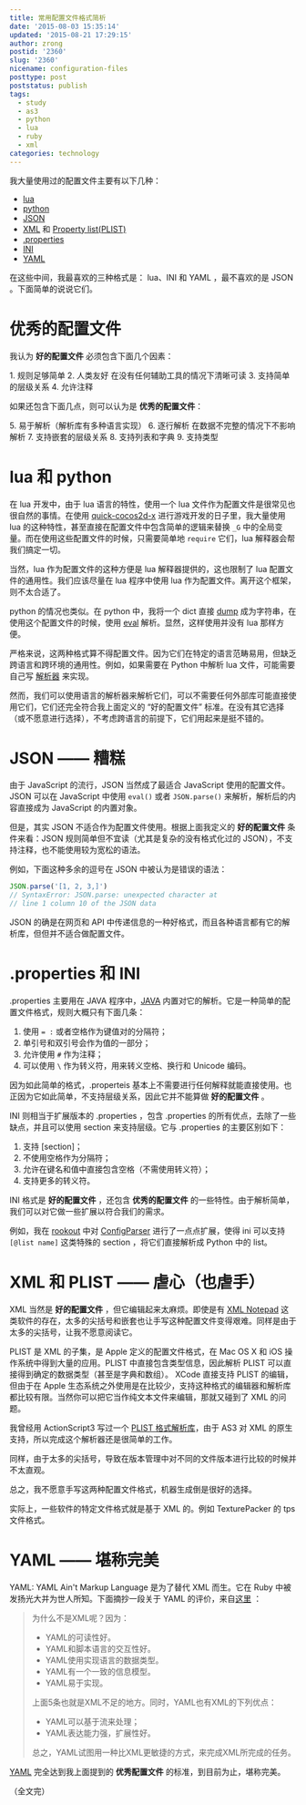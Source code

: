 ```yaml
---
title: 常用配置文件格式简析
date: '2015-08-03 15:35:14'
updated: '2015-08-21 17:29:15'
author: zrong
postid: '2360'
slug: '2360'
nicename: configuration-files
posttype: post
poststatus: publish
tags:
  - study
  - as3
  - python
  - lua
  - ruby
  - xml
categories: technology
---
```


我大量使用过的配置文件主要有以下几种：

- [lua][lua]
- [python][python]
- [JSON][json]
- [XML][xml] 和 [Property list(PLIST)][plist]
- [.properties][properties]
- [INI][ini]
- [YAML][yaml]

在这些中间，我最喜欢的三种格式是： lua、INI 和 YAML ，最不喜欢的是 JSON 。下面简单的说说它们。<!--more-->

# 优秀的配置文件

我认为 **好的配置文件** 必须包含下面几个因素：

1\.	规则足够简单
2\. 人类友好
	在没有任何辅助工具的情况下清晰可读
3\.	支持简单的层级关系
4\.	允许注释

如果还包含下面几点，则可以认为是 **优秀的配置文件**：

5\. 易于解析（解析库有多种语言实现）
6\.	逐行解析
	在数据不完整的情况下不影响解析
7\.	支持嵌套的层级关系
8\.	支持列表和字典
9\.	支持类型

# lua 和 python

在 lua 开发中，由于 lua 语言的特性，使用一个 lua 文件作为配置文件是很常见也很自然的事情。在使用 [quick-cocos2d-x][1] 进行游戏开发的日子里，我大量使用 lua 的这种特性，甚至直接在配置文件中包含简单的逻辑来替换 `_G` 中的全局变量。而在使用这些配置文件的时候，只需要简单地 `require` 它们，lua 解释器会帮我们搞定一切。

当然，lua 作为配置文件的这种方便是 lua 解释器提供的，这也限制了 lua 配置文件的通用性。我们应该尽量在 lua 程序中使用 lua 作为配置文件。离开这个框架，则不太合适了。

python 的情况也类似。在 python 中，我将一个 dict 直接 [dump][2] 成为字符串，在使用这个配置文件的时候，使用 [eval][3] 解析。显然，这样使用并没有 lua 那样方便。 

严格来说，这两种格式算不得配置文件。因为它们在特定的语言范畴易用，但缺乏跨语言和跨环境的通用性。例如，如果需要在 Python 中解析 lua 文件，可能需要自己写 [解析器][rookoutlua] 来实现。

然而，我们可以使用语言的解析器来解析它们，可以不需要任何外部库可能直接使用它们，它们还完全符合我上面定义的 “好的配置文件” 标准。在没有其它选择（或不愿意进行选择），不考虑跨语言的前提下，它们用起来是挺不错的。

# JSON —— 糟糕

由于 JavaScript 的流行，JSON 当然成了最适合 JavaScript 使用的配置文件。JSON 可以在 JavaScript 中使用 `eval()` 或者 `JSON.parse()` 来解析，解析后的内容直接成为 JavaScript 的内置对象。

但是，其实 JSON 不适合作为配置文件使用。根据上面我定义的 **好的配置文件** 条件来看：JSON 规则简单但不宜读（尤其是复杂的没有格式化过的 JSON），不支持注释，也不能使用较为宽松的语法。

例如，下面这种多余的逗号在 JSON 中被认为是错误的语法：

```javascript
JSON.parse('[1, 2, 3,]')
// SyntaxError: JSON.parse: unexpected character at 
// line 1 column 10 of the JSON data
```

JSON 的确是在网页和 API 中传递信息的一种好格式，而且各种语言都有它的解析库，但但并不适合做配置文件。

# .properties 和 INI

.properties 主要用在 JAVA 程序中，[JAVA][pjava] 内置对它的解析。它是一种简单的配置文件格式，规则大概只有下面几条：

1. 使用 `= :` 或者空格作为键值对的分隔符；
2. 单引号和双引号会作为值的一部分；
3. 允许使用 `#` 作为注释；
4. 可以使用 `\` 作为转义符，用来转义空格、换行和 Unicode 编码。

因为如此简单的格式，.properteis 基本上不需要进行任何解释就能直接使用。也正因为它如此简单，不支持层级关系，因此它并不能算做 **好的配置文件** 。

INI 则相当于扩展版本的 .properties ，包含 .properties 的所有优点，去除了一些缺点，并且可以使用 section 来支持层级。它与 .properties 的主要区别如下：

1. 支持 [section]；
2. 不使用空格作为分隔符；
3. 允许在键名和值中直接包含空格（不需使用转义符）；
4. 支持更多的转义符。

INI 格式是 **好的配置文件** ，还包含 **优秀的配置文件** 的一些特性。由于解析简单，我们可以对它做一些扩展以符合我们的需求。

例如，我在 [rookout][rookoutconf] 中对 [ConfigParser][4] 进行了一点点扩展，使得 ini 可以支持 `[@list name]` 这类特殊的 section ，将它们直接解析成 Python 中的 list。

# XML 和 PLIST —— 虐心（也虐手）

XML 当然是 **好的配置文件** ，但它编辑起来太麻烦。即使是有 [XML Notepad][5] 这类软件的存在，太多的尖括号和嵌套也让手写这种配置文件变得艰难。同样是由于太多的尖括号，让我不愿意阅读它。

PLIST 是 XML 的子集，是 Apple 定义的配置文件格式，在 Mac OS X 和 iOS 操作系统中得到大量的应用。PLIST 中直接包含类型信息，因此解析 PLIST 可以直接得到确定的数据类型（甚至是字典和数组）。
XCode 直接支持 PLIST 的编辑，但由于在 Apple 生态系统之外使用是在比较少，支持这种格式的编辑器和解析库都比较有限。当然你可以把它当作纯文本文件来编辑，那就又碰到了 XML 的问题。

我曾经用 ActionScript3 写过一个 [PLIST 格式解析库][6]，由于 AS3 对 XML 的原生支持，所以完成这个解析器还是很简单的工作。

同样，由于太多的尖括号，导致在版本管理中对不同的文件版本进行比较的时候并不太直观。

总之，我不愿意手写这两种配置文件格式，机器生成倒是很好的选择。

实际上，一些软件的特定文件格式就是基于 XML 的。例如 TexturePacker 的 tps 文件格式。

# YAML —— 堪称完美

YAML: YAML Ain't Markup Language 是为了替代 XML 而生。它在 Ruby 中被发扬光大并为世人所知。下面摘抄一段关于 YAML 的评价，来自[这里][7] ：

> 为什么不是XML呢？因为：
> 
> * YAML的可读性好。
> * YAML和脚本语言的交互性好。
> * YAML使用实现语言的数据类型。
> * YAML有一个一致的信息模型。
> * YAML易于实现。 
> 
> 上面5条也就是XML不足的地方。同时，YAML也有XML的下列优点：
> 
> * YAML可以基于流来处理；
> * YAML表达能力强，扩展性好。 
> 
> 总之，YAML试图用一种比XML更敏捷的方式，来完成XML所完成的任务。

[YAML][yaml] 完全达到我上面提到的 **优秀配置文件** 的标准，到目前为止，堪称完美。

（全文完）

[lua]: http://www.lua.org
[xml]: http://www.w3.org/XML/
[python]: https://www.python.org/
[json]: http://json.org
[properties]: https://en.wikipedia.org/wiki/.properties
[ini]: https://en.wikipedia.org/wiki/INI_file
[plist]: https://en.wikipedia.org/wiki/Property_list
[yaml]: http://yaml.org/
[pjava]: http://docs.oracle.com/javase/7/docs/api/java/util/Properties.html
[rookoutlua]: https://github.com/zrong/rookout/blob/master/rookout/lua.py
[rookoutconf]: https://github.com/zrong/rookout/blob/master/rookout/conf.py
[1]: https://blog.zengrong.net/tag/cocos2d-x/
[2]: https://github.com/zrong/rookout/blob/master/rookout/conf.py#L68
[3]: https://github.com/zrong/rookout/blob/master/rookout/conf.py#L93
[4]: https://docs.python.org/3/library/configparser.html
[5]: http://www.microsoft.com/en-us/download/details.aspx?id=7973
[6]: https://blog.zengrong.net/post/1982.html
[7]: http://www.ibm.com/developerworks/cn/xml/x-cn-yamlintro/
